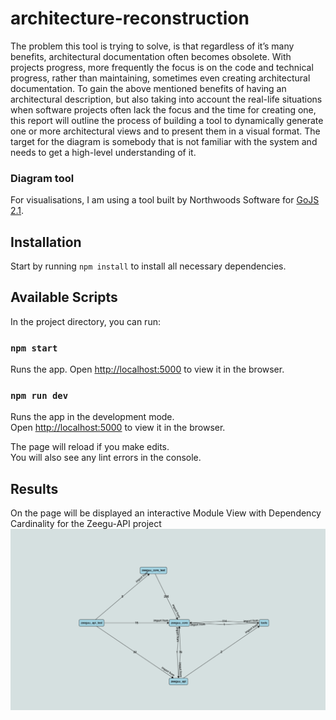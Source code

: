 # architecture-reconstruction

The problem this tool is trying to solve, is that regardless of it’s many benefits, architectural documentation often becomes obsolete. With projects progress, more frequently the focus is on the code and technical progress, rather than maintaining, sometimes even creating architectural documentation.
To gain the above mentioned benefits of having an architectural description, but also taking into account the real-life situations when software projects often lack the focus and the time for creating one, this report will outline the process of building a tool to dynamically generate one or more architectural views and to present them in a visual format. The target for the diagram is somebody that is not familiar with the system and needs to get a high-level understanding of it.


### Diagram tool

For visualisations, I am using a tool built by Northwoods Software for [GoJS 2.1](https://gojs.net).

## Installation

Start by running `npm install` to install all necessary dependencies.

## Available Scripts

In the project directory, you can run:

### `npm start`

Runs the app. Open [http://localhost:5000](http://localhost:5000) to view it in the browser.

### `npm run dev`

Runs the app in the development mode.<br>
Open [http://localhost:5000](http://localhost:5000) to view it in the browser.

The page will reload if you make edits.<br>
You will also see any lint errors in the console.

## Results

On the page will be displayed an interactive Module View with Dependency Cardinality for the Zeegu-API project ![Generated diagram](./module_view.png)
